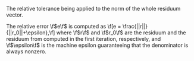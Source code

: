 The relative tolerance being applied to the norm of the whole residuum vector.

The relative error \f$e\f$ is computed as
\f[e = \frac{||r||}{||r_0||+\epsilon},\f]
where \f$r\f$ and \f$r_0\f$ are the residuum and the residuum from computed in
the first iteration, respectively, and \f$\epsilon\f$ is the machine epsilon
guaranteeing that the denominator is always nonzero.
